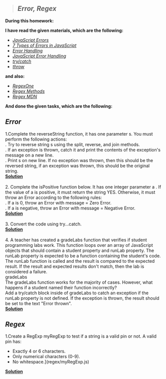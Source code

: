 > ## ***Error, Regex***

**During this homework:**

**I have read the given materials, which are the following:**

- [*JavaScript Errors*](https://developer.mozilla.org/en-US/docs/Web/JavaScript/Reference/Global_Objects/Error)
- [*7 Types of Errors in JavaScript*](https://blog.bitsrc.io/types-of-native-errors-in-javascript-you-must-know-b8238d40e492)
- [*Error Handling*](https://javascript.info/try-catch)
- [*JavaScript Error Handling*](https://www.tutorialrepublic.com/javascript-tutorial/javascript-error-handling.php)
- [*try/catch*](https://developer.mozilla.org/en-US/docs/Web/JavaScript/Reference/Statements/try...catch)
- [*throw*](https://developer.mozilla.org/en-US/docs/Web/JavaScript/Reference/Statements/throw)

**and also:**

- [*RegexOne*](https://regexone.com/)
- [*Regex Methods*](https://javascript.info/regexp-methods)
- [*Regex MDN*](https://developer.mozilla.org/en-US/docs/Web/JavaScript/Guide/Regular_Expressions)


**And done the given tasks, which are the following:**

## ***Error***

1.Complete the reverseString function, it has one parameter s. You must perform the following actions:<br>
. Try to reverse string s using the split, reverse, and join methods.<br>
. If an exception is thrown, catch it and print the contents of the exception's message on a new line.<br>
. Print s on new line. If no exception was thrown, then this should be the reversed string, if an
exception was thrown, this should be the original string.<br>[**Solution**](./Error/reverseString.js)<br><br>
2. Complete the isPositive function below. It has one integer parameter a . If the value of a is positive, it must
return the string YES. Otherwise, it must throw an Error according to the following rules:<br>
. If a is 0, throw an Error with message = Zero Error.<br>
. If a is negative, throw an Error with message = Negative Error.<br>[**Solution**](./Error/isPositive.js)<br><br>
3. Convert the code using try...catch.<br>
[**Solution**](./Error/convert.js)<br><br>
4. A teacher has created a gradeLabs function that verifies if student programming labs work. This function
loops over an array of JavaScript objects that should contain a student property and runLab property.
The runLab property is expected to be a function containing the student's code. The runLab function is
called and the result is compared to the expected result. If the result and expected results don't match,
then the lab is considered a failure.<br>
gradeLabs<br>
The gradeLabs function works for the majority of cases. However, what happens if a student named their
function incorrectly?<br>
Add a try/catch block inside of gradeLabs to catch an exception if the runLab property is not defined.
If the exception is thrown, the result should be set to the text "Error thrown".<br>
[**Solution**](./Error/gradeLabs.js)<br>

## ***Regex***

1.Create a RegExp myRegExp to test if a string is a valid pin or not. A valid pin has:<br>
- Exactly 4 or 6 characters.
- Only numerical characters (0-9).
- No whitespace.](regex/myRegExp.js)<br>

[**Solution**](./Regex/myRegExp.js)

